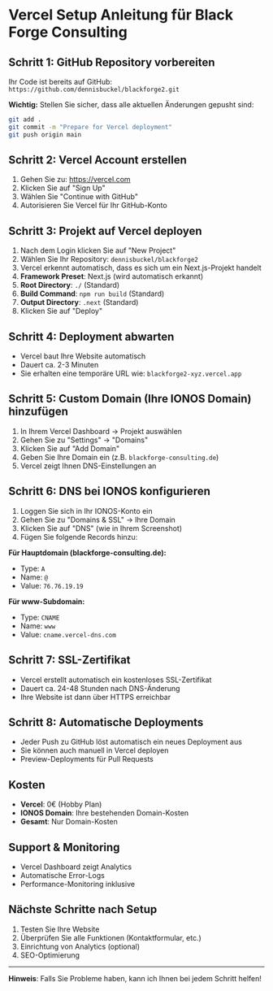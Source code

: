 # Vercel Setup Anleitung für Black Forge Consulting

## Schritt 1: GitHub Repository vorbereiten

Ihr Code ist bereits auf GitHub: `https://github.com/dennisbuckel/blackforge2.git`

**Wichtig:** Stellen Sie sicher, dass alle aktuellen Änderungen gepusht sind:
```bash
git add .
git commit -m "Prepare for Vercel deployment"
git push origin main
```

## Schritt 2: Vercel Account erstellen

1. Gehen Sie zu: https://vercel.com
2. Klicken Sie auf "Sign Up"
3. Wählen Sie "Continue with GitHub"
4. Autorisieren Sie Vercel für Ihr GitHub-Konto

## Schritt 3: Projekt auf Vercel deployen

1. Nach dem Login klicken Sie auf "New Project"
2. Wählen Sie Ihr Repository: `dennisbuckel/blackforge2`
3. Vercel erkennt automatisch, dass es sich um ein Next.js-Projekt handelt
4. **Framework Preset**: Next.js (wird automatisch erkannt)
5. **Root Directory**: `./` (Standard)
6. **Build Command**: `npm run build` (Standard)
7. **Output Directory**: `.next` (Standard)
8. Klicken Sie auf "Deploy"

## Schritt 4: Deployment abwarten

- Vercel baut Ihre Website automatisch
- Dauert ca. 2-3 Minuten
- Sie erhalten eine temporäre URL wie: `blackforge2-xyz.vercel.app`

## Schritt 5: Custom Domain (Ihre IONOS Domain) hinzufügen

1. In Ihrem Vercel Dashboard → Projekt auswählen
2. Gehen Sie zu "Settings" → "Domains"
3. Klicken Sie auf "Add Domain"
4. Geben Sie Ihre Domain ein (z.B. `blackforge-consulting.de`)
5. Vercel zeigt Ihnen DNS-Einstellungen an

## Schritt 6: DNS bei IONOS konfigurieren

1. Loggen Sie sich in Ihr IONOS-Konto ein
2. Gehen Sie zu "Domains & SSL" → Ihre Domain
3. Klicken Sie auf "DNS" (wie in Ihrem Screenshot)
4. Fügen Sie folgende Records hinzu:

**Für Hauptdomain (blackforge-consulting.de):**
- Type: `A`
- Name: `@`
- Value: `76.76.19.19`

**Für www-Subdomain:**
- Type: `CNAME`
- Name: `www`
- Value: `cname.vercel-dns.com`

## Schritt 7: SSL-Zertifikat

- Vercel erstellt automatisch ein kostenloses SSL-Zertifikat
- Dauert ca. 24-48 Stunden nach DNS-Änderung
- Ihre Website ist dann über HTTPS erreichbar

## Schritt 8: Automatische Deployments

- Jeder Push zu GitHub löst automatisch ein neues Deployment aus
- Sie können auch manuell in Vercel deployen
- Preview-Deployments für Pull Requests

## Kosten

- **Vercel**: 0€ (Hobby Plan)
- **IONOS Domain**: Ihre bestehenden Domain-Kosten
- **Gesamt**: Nur Domain-Kosten

## Support & Monitoring

- Vercel Dashboard zeigt Analytics
- Automatische Error-Logs
- Performance-Monitoring inklusive

## Nächste Schritte nach Setup

1. Testen Sie Ihre Website
2. Überprüfen Sie alle Funktionen (Kontaktformular, etc.)
3. Einrichtung von Analytics (optional)
4. SEO-Optimierung

---

**Hinweis**: Falls Sie Probleme haben, kann ich Ihnen bei jedem Schritt helfen!
